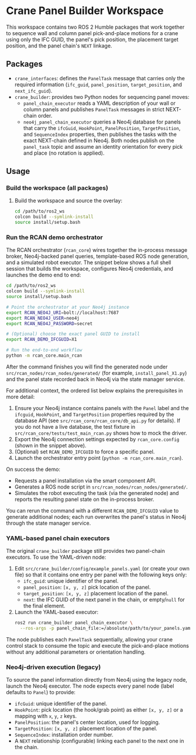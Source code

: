 # Crane Panel Builder Workspace

This workspace contains two ROS 2 Humble packages that work together to sequence
wall and column panel pick-and-place motions for a crane using only the IFC
GUID, the panel's pick position, the placement target position, and the panel
chain's `NEXT` linkage.

## Packages

- `crane_interfaces`: defines the `PanelTask` message that carries only the
  required information (`ifc_guid`, `panel_position`, `target_position`, and
  `next_ifc_guid`).
- `crane_builder`: provides two Python nodes for sequencing panel moves:
  - `panel_chain_executor` reads a YAML description of your wall or column
    panels and publishes `PanelTask` messages in strict NEXT-chain order.
  - `neo4j_panel_chain_executor` queries a Neo4j database for panels that carry
    the `ifcGuid`, `HookPoint`, `PanelPosition`, `TargetPosition`, and
    `SequenceIndex` properties, then publishes the tasks with the exact
    NEXT-chain defined in Neo4j.
  Both nodes publish on the `panel_task` topic and assume an identity
  orientation for every pick and place (no rotation is applied).

## Usage

### Build the workspace (all packages)

1. Build the workspace and source the overlay:
   ```bash
   cd /path/to/ros2_ws
   colcon build --symlink-install
   source install/setup.bash
   ```

### Run the RCAN demo orchestrator

The RCAN orchestrator (`rcan_core`) wires together the in-process message broker,
Neo4j-backed panel queries, template-based ROS node generation, and a simulated
robot executor. The snippet below shows a full shell session that builds the
workspace, configures Neo4j credentials, and launches the demo end to end:

```bash
cd /path/to/ros2_ws
colcon build --symlink-install
source install/setup.bash

# Point the orchestrator at your Neo4j instance
export RCAN_NEO4J_URI=bolt://localhost:7687
export RCAN_NEO4J_USER=neo4j
export RCAN_NEO4J_PASSWORD=secret

# (Optional) choose the exact panel GUID to install
export RCAN_DEMO_IFCGUID=X1

# Run the end-to-end workflow
python -m rcan_core.main_rcan
```

After the command finishes you will find the generated node under
`src/rcan_nodes/rcan_nodes/generated/` (for example,
`install_panel_X1.py`) and the panel state recorded back in Neo4j via the state
manager service.

For additional context, the ordered list below explains the prerequisites in
more detail:

1. Ensure your Neo4j instance contains panels with the `Panel` label and the
   `ifcguid`, `HookPoint`, and `TargetPosition` properties required by the
   database API (see `src/rcan_core/rcan_core/db_api.py` for details). If you do
   not have a live database, the test fixture in
   `src/rcan_core/tests/test_main_rcan.py` shows how to mock the driver.
2. Export the Neo4j connection settings expected by `rcan_core.config` (shown
   in the snippet above).
3. (Optional) set `RCAN_DEMO_IFCGUID` to force a specific panel.
4. Launch the orchestrator entry point (`python -m rcan_core.main_rcan`).

On success the demo:

- Requests a panel installation via the smart component API.
- Generates a ROS node script in `src/rcan_nodes/rcan_nodes/generated/`.
- Simulates the robot executing the task (via the generated node) and reports
  the resulting panel state on the in-process broker.

You can rerun the command with a different `RCAN_DEMO_IFCGUID` value to generate
additional nodes; each run overwrites the panel's status in Neo4j through the
state manager service.

### YAML-based panel chain executors

The original `crane_builder` package still provides two panel-chain executors.
To use the YAML-driven node:

1. Edit `src/crane_builder/config/example_panels.yaml` (or create your own file)
   so that it contains one entry per panel with the following keys only:
   - `ifc_guid`: unique identifier of the panel.
   - `panel_position`: `[x, y, z]` pick location of the panel.
   - `target_position`: `[x, y, z]` placement location of the panel.
   - `next`: the IFC GUID of the next panel in the chain, or empty/`null` for the
     final element.
2. Launch the YAML-based executor:
   ```bash
   ros2 run crane_builder panel_chain_executor \
     --ros-args -p panel_chain_file:=/absolute/path/to/your_panels.yaml
   ```

The node publishes each `PanelTask` sequentially, allowing your crane control
stack to consume the topic and execute the pick-and-place motions without any
additional parameters or orientation handling.

### Neo4j-driven execution (legacy)

To source the panel information directly from Neo4j using the legacy node,
launch the Neo4j executor. The node expects every panel node (label defaults to
`Panel`) to provide:

- `ifcGuid`: unique identifier of the panel.
- `HookPoint`: pick location (the hook/grab point) as either `[x, y, z]` or a
  mapping with `x`, `y`, `z` keys.
- `PanelPosition`: the panel's center location, used for logging.
- `TargetPosition`: `[x, y, z]` placement location of the panel.
- `SequenceIndex`: installation order number.
- A `NEXT` relationship (configurable) linking each panel to the next one in the
  chain.
